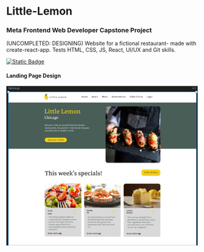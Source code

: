 # Little-Lemon

### Meta Frontend Web Developer Capstone Project

(UNCOMPLETED: DESIGNING) Website for a fictional restaurant- made with create-react-app. Tests HTML, CSS, JS, React, UI/UX and Git skills.

[![Static Badge](https://img.shields.io/badge/Figma-purple?style=flat&logo=figma&logoColor=white)](https://www.figma.com/design/4jhkneyhAFAIKKP60BDUsd/Little-Lemon?node-id=0-1&t=pzWJ0DDqFaLpZWK3-1)
#### Landing Page Design

![LANDING PAGE](src\assets\readmepreview.png)